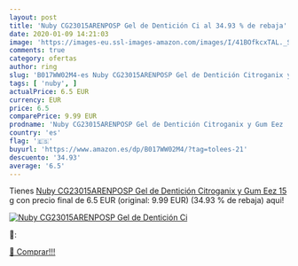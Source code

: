 ```yaml
---
layout: post
title: 'Nuby CG23015ARENPOSP Gel de Dentición Ci al 34.93 % de rebaja'
date: 2020-01-09 14:21:03
image: 'https://images-eu.ssl-images-amazon.com/images/I/41BOfkcxTAL._SL200_.jpg'
comments: true
category: ofertas
author: ring
slug: 'B017WW02M4-es Nuby CG23015ARENPOSP Gel de Dentición Citroganix y Gum Eez...'
tags: [ 'nuby', ]
actualPrice: 6.5 EUR
currency: EUR
price: 6.5
comparePrice: 9.99 EUR
prodname: 'Nuby CG23015ARENPOSP Gel de Dentición Citroganix y Gum Eez  15 g'
country: 'es'
flag: '🇪🇸'
buyurl: 'https://www.amazon.es/dp/B017WW02M4/?tag=tolees-21'
descuento: '34.93'
average: '6.5'
---
```


Tienes [Nuby CG23015ARENPOSP Gel de Dentición Citroganix y Gum Eez  15 g](https://www.amazon.es/dp/B017WW02M4/?tag=tolees-21) con precio final de  6.5 EUR (original: 9.99 EUR) (34.93 %  de rebaja) aqui!

[![Nuby CG23015ARENPOSP Gel de Dentición Ci](https://images-eu.ssl-images-amazon.com/images/I/41BOfkcxTAL._SL200_.jpg)](https://www.amazon.es/dp/B017WW02M4/?tag=tolees-21)

🔎:


[🛒 Comprar!!!](https://www.amazon.es/dp/B017WW02M4/?tag=tolees-21)
